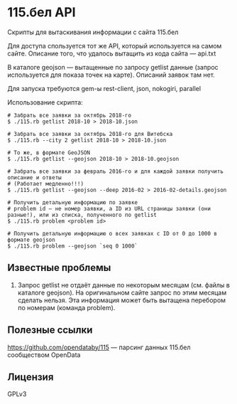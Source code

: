 # 115.бел API

Скрипты для вытаскивания информации с сайта 115.бел

Для доступа спользуется тот же API, который используется на самом сайтe. Описание того, что удалось вытащить из кода сайта — api.txt

В каталоге geojson — вытащенные по запросу getlist данные (запрос используется для показа точек на карте). Описаний заявок там нет.

Для запуска требуются gem-ы rest-client, json, nokogiri, parallel

Использование скрипта:

    # Забрать все заявки за октябрь 2018-го
    $ ./115.rb getlist 2018-10 > 2018-10.json

    # Забрать все заявки за октябрь 2018-го для Витебска
    $ ./115.rb --city 2 getlist 2018-10 > 2018-10.json

    # То же, в формате GeoJSON
    $ ./115.rb getlist --geojson 2018-10 > 2018-10.geojson

    # Забрать все заявки за февраль 2016-го и для каждой заявки получить описание и ответы
    # (Работает медленно!!!)
    $ ./115.rb getlist --geojson --deep 2016-02 > 2016-02-details.geojson

    # Получить детальную информацию по заявке
    # problem id — не номер заявки, а ID из URL страницы заявки (они разные!), или из списка, полученного по getlist
    $ ./115.rb problem <problem id>

    # Получить детальную информацию о всех заявках с ID от 0 до 1000 в формате geojson
    $ ./115.rb problem --geojson `seq 0 1000`

## Известные проблемы

1. Запрос getlist не отдаёт данные по некоторым месяцам (см. файлы в каталоге geojson). На оригинальном сайте запрос по этим месяцам сделать нельзя. Эта информация может быть вытащена перебором по номерам (команда problem).

## Полезные ссылки

https://github.com/opendataby/115 — парсинг данных 115.бел сообществом OpenData

## Лицензия
GPLv3
